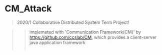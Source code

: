 # CM_Attack
>2020/1  Collaborative Distributed System Term Project!

>> implemeted with 'Communication Framework(CM)' by https://github.com/ccslab/CM, which provides a client-server java application framework
<br></br>
